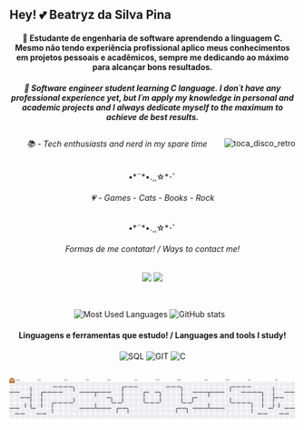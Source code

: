 <h2> Hey! 💕 Beatryz da Silva Pina </h2> 
 <h4 align = "center"> 🍒 Estudante de engenharia de software aprendendo a linguagem C. Mesmo não tendo experiência profissional aplico meus conhecimentos em projetos pessoais e acadêmicos, sempre me dedicando ao máximo para alcançar bons resultados. </h4> 

  <h5 align = "center"> 🍄 Software engineer student learning C language. I don´t have any professional experience yet, but I´m apply my knowledge in personal and academic projects and I always dedicate myself to the maximum to achieve de best results. </h5> 

##
  
  <img align="right" src="https://github.com/user-attachments/assets/80578db5-0249-48dd-ade8-6628387ae60f" alt="toca_disco_retro">

  <section align = "center">
      <h6>📚 - Tech enthusiasts and nerd in my spare time</h6>
  •*¨*•.¸¸☆*･ﾟ
  <h6>💗 - Games - Cats - Books - Rock</h6>
  •*¨*•.¸¸☆*･ﾟ
  <h6>Formas de me contatar! / Ways to contact me!</h6>
   <a href="https://www.instagram.com/bya_pina" target="_blank"><img src="https://img.shields.io/badge/-Instagram-%23E4405F?style=for-the-badge&logo=instagram&logoColor=white"></a>
  <a href="https://www.linkedin.com/in/beatryzpina" target="_blank"><img src="https://img.shields.io/badge/-LinkedIn-%230077B5?style=for-the-badge&logo=LinkedIn&logoColor=white"></a>
   
  ##
  
<div align="center">
 <br> 
   <img 
     height = "130"
     src="https://github-readme-stats.vercel.app/api/top-langs/?username=byapina&layout=compact&langs_count=16&hide_border=true&locale=pt-br&bg_color=000000&text_color=800000&icon_color=800000&title_color=800000&card_width=290"" alt="Most Used Languages">
  <img 
   height="150" 
   style="padding-right: 10px;" 
   src="https://github-readme-stats.vercel.app/api?username=byapina&show_icons=true&locale=pt-br&hide_border=true&bg_color=000000&text_color=800000&icon_color=800000&title_color=800000" alt="GitHub stats">

 <h4>Linguagens e ferramentas que estudo! / Languages and tools I study!</h4>
  <img align="center" alt="SQL" height="50" width="60" src="https://cdn.jsdelivr.net/gh/devicons/devicon@latest/icons/mysql/mysql-original.svg">
  <img align="center" alt="GIT" height="70" width="80" src="https://cdn.jsdelivr.net/gh/devicons/devicon@latest/icons/git/git-original-wordmark.svg">
 <img  align="center" alt="C" height="50" width="50" src="https://github.com/user-attachments/assets/c0edbd88-af15-40e8-920c-8b3b3f5efba8"> 
 
</div> 


##

  <picture>
  <source media="(prefers-color-scheme: dark)" srcset="https://raw.githubusercontent.com/byapina/byapina/output/pacman-contribution-graph-dark.svg">
  <source media="(prefers-color-scheme: light)" srcset="https://raw.githubusercontent.com/byapina/byapina/output/pacman-contribution-graph.svg">
  <img alt="pacman contribution graph" src="https://raw.githubusercontent.com/byapina/byapina/output/pacman-contribution-graph.svg">
</picture>
  




